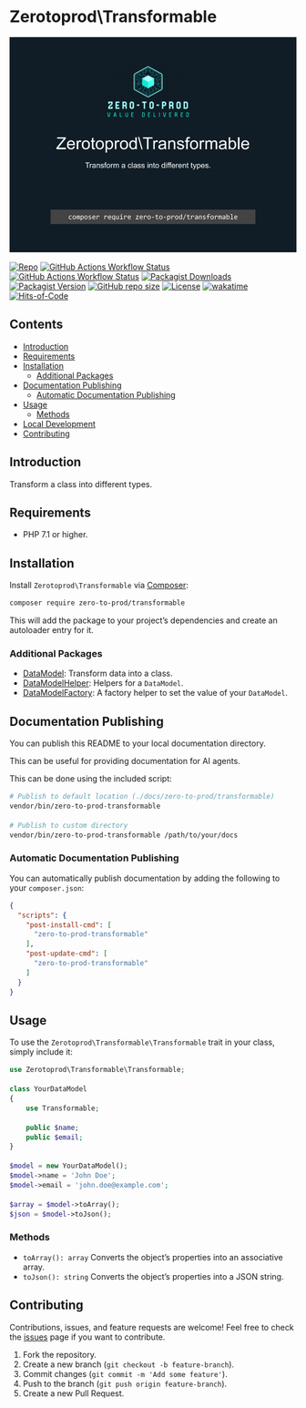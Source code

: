 # Zerotoprod\Transformable

![](./art/logo.png)

[![Repo](https://img.shields.io/badge/github-gray?logo=github)](https://github.com/zero-to-prod/transformable)
[![GitHub Actions Workflow Status](https://img.shields.io/github/actions/workflow/status/zero-to-prod/transformable/test.yml?label=test)](https://github.com/zero-to-prod/transformable/actions)
[![GitHub Actions Workflow Status](https://img.shields.io/github/actions/workflow/status/zero-to-prod/transformable/backwards_compatibility.yml?label=backwards_compatibility)](https://github.com/zero-to-prod/transformable/actions)
[![Packagist Downloads](https://img.shields.io/packagist/dt/zero-to-prod/transformable?color=blue)](https://packagist.org/packages/zero-to-prod/transformable/stats)
[![Packagist Version](https://img.shields.io/packagist/v/zero-to-prod/transformable?color=f28d1a)](https://packagist.org/packages/zero-to-prod/transformable)
[![GitHub repo size](https://img.shields.io/github/repo-size/zero-to-prod/transformable)](https://github.com/zero-to-prod/transformable)
[![License](https://img.shields.io/packagist/l/zero-to-prod/transformable?color=red)](https://github.com/zero-to-prod/transformable/blob/main/LICENSE.md)
[![wakatime](https://wakatime.com/badge/github/zero-to-prod/transformable.svg)](https://wakatime.com/badge/github/zero-to-prod/transformable)
[![Hits-of-Code](https://hitsofcode.com/github/zero-to-prod/transformable?branch=main)](https://hitsofcode.com/github/zero-to-prod/transformable/view?branch=main)

## Contents

- [Introduction](#introduction)
- [Requirements](#requirements)
- [Installation](#installation)
    - [Additional Packages](#additional-packages)
- [Documentation Publishing](#documentation-publishing)
    - [Automatic Documentation Publishing](#automatic-documentation-publishing)
- [Usage](#usage)
    - [Methods](#methods)
- [Local Development](./LOCAL_DEVELOPMENT.md)
- [Contributing](#contributing)

## Introduction

Transform a class into different types.

## Requirements

- PHP 7.1 or higher.

## Installation

Install `Zerotoprod\Transformable` via [Composer](https://getcomposer.org/):

```bash
composer require zero-to-prod/transformable
```

This will add the package to your project’s dependencies and create an autoloader entry for it.

### Additional Packages

- [DataModel](https://github.com/zero-to-prod/data-model): Transform data into a class.
- [DataModelHelper](https://github.com/zero-to-prod/data-model-helper): Helpers for a `DataModel`.
- [DataModelFactory](https://github.com/zero-to-prod/data-model-factory): A factory helper to set the value of your `DataModel`.

## Documentation Publishing

You can publish this README to your local documentation directory.

This can be useful for providing documentation for AI agents.

This can be done using the included script:

```bash
# Publish to default location (./docs/zero-to-prod/transformable)
vendor/bin/zero-to-prod-transformable

# Publish to custom directory
vendor/bin/zero-to-prod-transformable /path/to/your/docs
```

### Automatic Documentation Publishing

You can automatically publish documentation by adding the following to your `composer.json`:

```json
{
  "scripts": {
    "post-install-cmd": [
      "zero-to-prod-transformable"
    ],
    "post-update-cmd": [
      "zero-to-prod-transformable"
    ]
  }
}
```

## Usage

To use the `Zerotoprod\Transformable\Transformable` trait in your class, simply include it:

```php
use Zerotoprod\Transformable\Transformable;

class YourDataModel
{
    use Transformable;

    public $name;
    public $email;
}

$model = new YourDataModel();
$model->name = 'John Doe';
$model->email = 'john.doe@example.com';

$array = $model->toArray();
$json = $model->toJson();
```

### Methods

- `toArray(): array` Converts the object’s properties into an associative array.
- `toJson(): string` Converts the object’s properties into a JSON string.

## Contributing

Contributions, issues, and feature requests are welcome!
Feel free to check the [issues](https://github.com/zero-to-prod/transformable/issues) page if you want to contribute.

1. Fork the repository.
2. Create a new branch (`git checkout -b feature-branch`).
3. Commit changes (`git commit -m 'Add some feature'`).
4. Push to the branch (`git push origin feature-branch`).
5. Create a new Pull Request.
